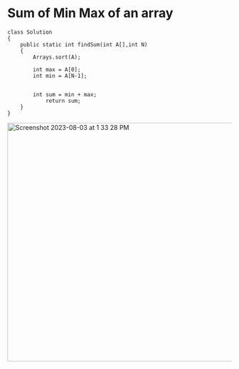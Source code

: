 # Sum of Min Max of an array 
```
class Solution
{ 
    public static int findSum(int A[],int N) 
    {
        Arrays.sort(A);
        
        int max = A[0]; 
        int min = A[N-1];
        
    
        int sum = min + max; 
            return sum;
    }
}

```
<img width="535" alt="Screenshot 2023-08-03 at 1 33 28 PM" src="https://github.com/Abhi-Codehub/DSA-/assets/111800760/bfcfab61-6391-47e7-b0ca-c24492d81833">
